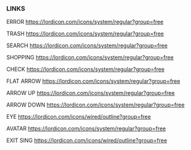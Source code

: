 ### LINKS ###

<script src="https://cdn.lordicon.com/lordicon.js"></script>

ERROR
https://lordicon.com/icons/system/regular?group=free

<lord-icon
    src="https://cdn.lordicon.com/ygvjgdmk.json"
    trigger="hover"
    colors="primary:#911710"
    style="width:250px;height:250px">
</lord-icon>

TRASH
https://lordicon.com/icons/system/regular?group=free
<lord-icon
    src="https://cdn.lordicon.com/wpyrrmcq.json"
    trigger="hover"
    style="width:250px;height:250px">
</lord-icon>

SEARCH
https://lordicon.com/icons/system/regular?group=free
<lord-icon
    src="https://cdn.lordicon.com/kkvxgpti.json"
    trigger="hover"
    colors="primary:#0a5c15"
    style="width:250px;height:250px">
</lord-icon>

SHOPPING
https://lordicon.com/icons/system/regular?group=free
<lord-icon
    src="https://cdn.lordicon.com/mfmkufkr.json"
    trigger="hover"
    colors="primary:#ffffff"
    style="width:250px;height:250px">
</lord-icon>

CHECK
https://lordicon.com/icons/system/regular?group=free
<lord-icon
    src="https://cdn.lordicon.com/oqdmuxru.json"
    trigger="hover"
    colors="primary:#0a5c15"
    style="width:250px;height:250px">
</lord-icon>

FLAT ARROW
https://lordicon.com/icons/system/regular?group=free
<lord-icon
    src="https://cdn.lordicon.com/vduvxizq.json"
    trigger="hover"
    colors="primary:#0a5c15"
    style="width:250px;height:250px">
</lord-icon>

ARROW UP
https://lordicon.com/icons/system/regular?group=free
<lord-icon
    src="https://cdn.lordicon.com/dwoxxgps.json"
    trigger="hover"
    colors="primary:#ffffff"
    style="width:250px;height:250px">
</lord-icon>

ARROW DOWN
https://lordicon.com/icons/system/regular?group=free
<lord-icon
    src="https://cdn.lordicon.com/rmkahxvq.json"
    trigger="hover"
    colors="primary:#ffffff"
    style="width:250px;height:250px">
</lord-icon>

EYE
https://lordicon.com/icons/wired/outline?group=free
<lord-icon
    src="https://cdn.lordicon.com/vfczflna.json"
    trigger="click"
    colors="primary:#121331,secondary:#000000"
    style="width:250px;height:250px">
</lord-icon>

AVATAR
https://lordicon.com/icons/system/regular?group=free
<lord-icon
    src="https://cdn.lordicon.com/kthelypq.json"
    trigger="hover"
    colors="primary:#ffffff"
    style="width:250px;height:250px">
</lord-icon>

EXIT SING
https://lordicon.com/icons/wired/outline?group=free
<lord-icon
    src="https://cdn.lordicon.com/gwvmctbb.json"
    trigger="hover"
    colors="primary:#ffffff,secondary:#ffffff"
    style="width:250px;height:250px">
</lord-icon>